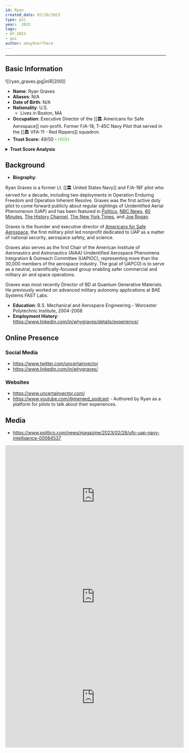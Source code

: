 ```yaml
---
id: Ryan
created_date: 07/20/2023
type: poi
year:  2023
tags:
- 07-2023
- poi
author: aGuyOverThere
---
```


----

## Basic Information
![[ryan_graves.jpg|inlR|200]]
- **Name**: Ryan Graves
- **Aliases**: N/A
- **Date of Birth**: N/A
- **Nationality**: U.S.
	- Lives in Boston, MA
- **Occupation**: Executive Director of the [[🏛️ Americans for Safe Aerospace]] non-profit. Former F/A-18, T-45C Navy Pilot that served in the [[🏛️ VFA-11 - Red Rippers]] squadron.
- **Trust Score:** 49/50 - <span style="color: limegreen;">HIGH</span>

<details>
<summary><b>Trust Score Analysis</b></summary>
<IMG src="https://publish-01.obsidian.md/access/1c31a6f93f82a49b0a9eb31193d6cdec/_images/Ryan_Graves_Trust_Score.png" alt="Trust Score"/>
</details>

## Background

- **Biography**: 

Ryan Graves is a former Lt. [[🏛️ United States Navy]] and F/A-18F pilot who served for a decade, including two deployments in Operation Enduring Freedom and Operation Inherent Resolve. Graves was the first active duty pilot to come forward publicly about regular sightings of Unidentified Aerial Phenomenon (UAP) and has been featured in [Politico](https://www.politico.com/news/magazine/2023/02/28/ufo-uap-navy-intelligence-00084537), [NBC News](https://www.nbcnews.com/politics/national-security/us-government-expands-ufo-investigations-new-group-forms-pilots-spot-rcna87127), [60 Minutes](https://www.cbsnews.com/news/ufo-military-intelligence-60-minutes-2021-08-29/), [The History Channel](https://www.history.com/shows/unidentified-inside-americas-ufo-investigation), [The New York Times](https://www.nytimes.com/2020/05/14/us/politics/navy-ufo-reports.html), and [Joe Rogan](https://open.spotify.com/episode/68t6BZRHenCslyLLaviW1H).

Graves is the founder and executive director of [Americans for Safe Aerospace](https://www.safeaerospace.org/), the first military pilot led nonprofit dedicated to UAP as a matter of national security, aerospace safety, and science.

Graves also serves as the first Chair of the American Institute of Aeronautics and Astronautics (AIAA) Unidentified Aerospace Phenomena Integration & Outreach Committee (UAPIOC), representing more than the 30,000 members of the aerospace industry. The goal of UAPCOI is to serve as a neutral, scientifically-focused group enabling safer commercial and military air and space operations.

Graves was most recently Director of BD at Quantum Generative Materials. He previously worked on advanced military autonomy applications at BAE Systems FAST Labs.

- **Education**: B.S. Mechanical and Aerospace Engineering - Worcester Polytechnic Institute, 2004-2008
- **Employment History**: https://www.linkedin.com/in/whygraves/details/experience/

## Online Presence

### Social Media

- https://www.twitter.com/uncertainvector
- https://www.linkedin.com/in/whygraves/

### Websites

- https://www.uncertainvector.com/
- https://www.youtube.com/@merged_podcast - Authored by Ryan as a platform for pilots to talk about their experiences. 

## Media

- https://www.politico.com/news/magazine/2023/02/28/ufo-uap-navy-intelligence-00084537

<iframe width="560" height="315" src="https://www.youtube.com/embed/Lzan0pbv7ZQ" title="YouTube video player" frameborder="0" allow="accelerometer; autoplay; clipboard-write; encrypted-media; gyroscope; picture-in-picture; web-share" allowfullscreen></iframe>

<iframe width="560" height="315" src="https://www.youtube.com/embed/BXgOqOKD_Jo" title="YouTube video player" frameborder="0" allow="accelerometer; autoplay; clipboard-write; encrypted-media; gyroscope; picture-in-picture; web-share" allowfullscreen></iframe>

<iframe width="560" height="315" src="https://www.youtube.com/embed/ZBtMbBPzqHY" title="YouTube video player" frameborder="0" allow="accelerometer; autoplay; clipboard-write; encrypted-media; gyroscope; picture-in-picture; web-share" allowfullscreen></iframe>
